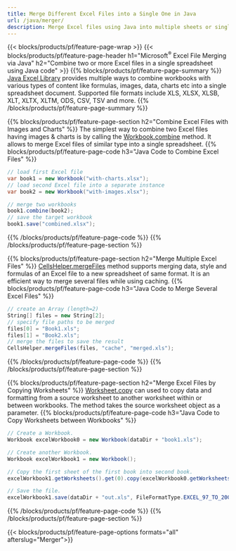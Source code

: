 ```yaml
---
title: Merge Different Excel Files into a Single One in Java
url: /java/merger/
description: Merge Excel files using Java into multiple sheets or single sheet. Merge, combine, or concatenate Excel documents to PDF, Images and HTML as well.
---
```


{{< blocks/products/pf/feature-page-wrap >}}
{{< blocks/products/pf/feature-page-header h1="Microsoft<sup>&reg;</sup> Excel File Merging via Java" h2="Combine two or more Excel files in a single spreadsheet using Java code" >}}
{{% blocks/products/pf/feature-page-summary %}}
[Java Excel Library](/cells/java/) provides multiple ways to combine workbooks with various types of content like formulas, images, data, charts etc into a single spreadsheet document. Supported file formats include XLS, XLSX, XLSB, XLT, XLTX, XLTM, ODS, CSV, TSV and more.
{{% /blocks/products/pf/feature-page-summary  %}}

{{% blocks/products/pf/feature-page-section  h2="Combine Excel Files with Images and Charts" %}}
The simplest way to combine two Excel files having images & charts is by calling the [Workbook.combine](https://reference.aspose.com/cells/java/com.aspose.cells/workbook#combine(com.aspose.cells.Workbook)) method. It allows to merge Excel files of similar type into a single spreadsheet.
{{% blocks/products/pf/feature-page-code h3="Java Code to Combine Excel Files" %}}

```cs
// load first Excel file
var book1 = new Workbook("with-charts.xlsx");
// load second Excel file into a separate instance
var book2 = new Workbook("with-images.xlsx");

// merge two workbooks
book1.combine(book2);
// save the target workbook 
book1.save("combined.xlsx");
```
{{% /blocks/products/pf/feature-page-code  %}}
{{% /blocks/products/pf/feature-page-section %}}

{{% blocks/products/pf/feature-page-section  h2="Merge Multiple Excel Files" %}}
[CellsHelper.mergeFiles](https://reference.aspose.com/cells/java/com.aspose.cells/cellshelper#mergeFiles) method supports merging data, style and formulas of an Excel file to a new spreadsheet of same format. It is an efficient way to merge several files while using caching. 
{{% blocks/products/pf/feature-page-code h3="Java Code to Merge Several Excel Files" %}}

```cs
// create an Array (length=2)
String[] files = new String[2];
// specify file paths to be merged
files[0] = "Book1.xls";
files[1] = "Book2.xls";
// merge the files to save the result
CellsHelper.mergeFiles(files, "cache", "merged.xls");

```
{{% /blocks/products/pf/feature-page-code  %}}
{{% /blocks/products/pf/feature-page-section %}}

{{% blocks/products/pf/feature-page-section  h2="Merge Excel Files by Copying Worksheets" %}}
[Worksheet.copy](https://reference.aspose.com/cells/java/com.aspose.cells/worksheet#copy(com.aspose.cells.Worksheet)) can used to copy data and formatting from a source worksheet to another worksheet within or between workbooks. The method takes the source worksheet object as a parameter.
{{% blocks/products/pf/feature-page-code h3="Java Code to Copy Worksheets between Workbooks" %}}

```cs
// Create a Workbook.
Workbook excelWorkbook0 = new Workbook(dataDir + "book1.xls");

// Create another Workbook.
Workbook excelWorkbook1 = new Workbook();

// Copy the first sheet of the first book into second book.
excelWorkbook1.getWorksheets().get(0).copy(excelWorkbook0.getWorksheets().get(0));

// Save the file.
excelWorkbook1.save(dataDir + "out.xls", FileFormatType.EXCEL_97_TO_2003);
```
{{% /blocks/products/pf/feature-page-code  %}}
{{% /blocks/products/pf/feature-page-section %}}

{{< blocks/products/pf/feature-page-options formats="all" afterslug="Merger">}}